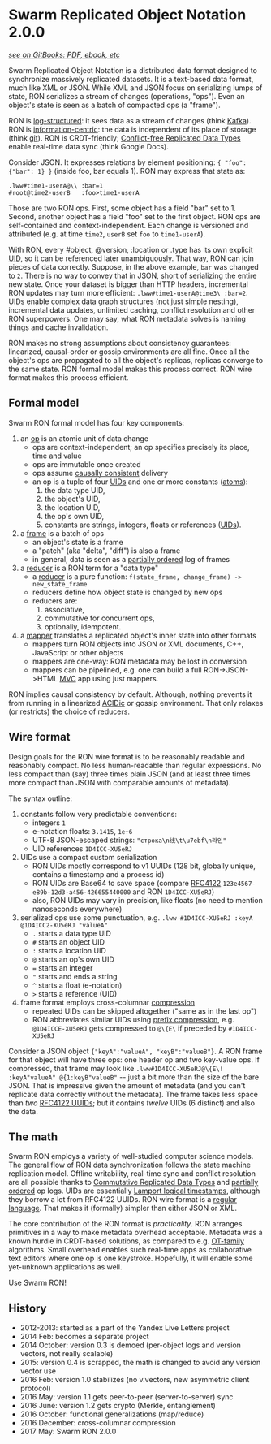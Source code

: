 # Swarm Replicated Object Notation 2.0.0 #
[*see on GitBooks: PDF, ebook, etc*](https://gritzko.gitbooks.io/swarm-the-protocol)

Swarm Replicated Object Notation is a distributed data format
designed to synchronize massively replicated datasets.
It is a text-based data format, much like XML or JSON.
While XML and JSON focus on serializing lumps of state, RON serializes a stream of changes (operations, "ops").
Even an object's state is seen as a batch of compacted ops (a "frame").

RON is [log-structured][log]: it sees data as a stream of changes (think [Kafka][kafka]).
RON is [information-centric][icn]: the data is independent of its place of storage (think [git][git]).
RON is CRDT-friendly; [Conflict-free Replicated Data Types][crdt] enable real-time data sync (think Google Docs).

Consider JSON. It expresses relations by element positioning:
`{ "foo": {"bar": 1} }` (inside foo, bar equals 1).
RON may express that state as:
```
.lww#time1-userA@\\ :bar=1
#root@time2-userB   :foo>time1-userA
```
Those are two RON ops.
First, some object has a field "bar" set to 1.
Second, another object has a field "foo" set to the first object.
RON ops are self-contained and context-independent.
Each change is versioned and attributed (e.g. at time `time2`, `userB` set `foo` to `time1-userA`).

With RON, every #object, @version, :location or .type has its own explicit [UID](uid.md), so it can be referenced later unambiguously.
That way, RON can join pieces of data correctly.
Suppose, in the above example, `bar` was changed to `2`.
There is no way to convey that in JSON, short of serializing the entire new state.
Once your dataset is bigger than HTTP headers, incremental RON updates may turn more efficient: `.lww#time1-userA@time3\ :bar=2`.
UIDs enable complex data graph structures (not just simple nesting), incremental data updates, unlimited caching, conflict resolution and other RON superpowers.
One may say, what RON metadata solves is naming things and cache invalidation.

RON makes no strong assumptions about consistency guarantees: linearized, causal-order or gossip environments are all fine.
Once all the object's ops are propagated to all the object's replicas, replicas converge to the same state.
RON formal model makes this process correct.
RON wire format makes this process efficient.


## Formal model

Swarm RON formal model has four key components:

1. an [op](op.md) is an atomic unit of data change
    * ops are context-independent; an op specifies precisely its place, time and value
    * ops are immutable once created
    * ops assume [causally consistent][causal] delivery
    * an op is a tuple of four [UIDs](uid.md) and one or more constants ([atoms](op.md)):
        1. the data type UID,
        2. the object's UID,
        3. the location UID,
        4. the op's own UID,
        5. constants are strings, integers, floats or references ([UIDs](uid.md)).
2. a [frame](frame.md) is a batch of ops
    * an object's state is a frame
    * a "patch" (aka "delta", "diff") is also a frame
    * in general, data is seen as a [partially ordered][po] log of frames
3. a [reducer](reducer.md) is a RON term for a "data type"
    * a [reducer][re] is a pure function: `f(state_frame, change_frame) -> new_state_frame`
    * reducers define how object state is changed by new ops
    * reducers are:
        1. associative,
        2. commutative for concurrent ops,
        3. optionally, idempotent.
4. a [mapper](mapper.md) translates a replicated object's inner state into other formats
    * mappers turn RON objects into JSON or XML documents, C++, JavaScript or other objects
    * mappers are one-way: RON metadata may be lost in conversion
    * mappers can be pipelined, e.g. one can build a full RON->JSON->HTML [MVC][mvc] app using just mappers.

RON implies causal consistency by default.
Although, nothing prevents it from running in a linearized [ACIDic][peterb] or gossip environment.
That only relaxes (or restricts) the choice of reducers.

## Wire format

Design goals for the RON wire format is to be reasonably readable and reasonably compact.
No less human-readable than regular expressions.
No less compact than (say) three times plain JSON
(and at least three times more compact than JSON with comparable amounts of metadata).

The syntax outline:

1. constants follow very predictable conventions:
    * integers `1`
    * e-notation floats: `3.1415`, `1e+6`
    * UTF-8 JSON-escaped strings: `"строка\n线\t\u7ebf\n라인"`
    * UID references `1D4ICC-XU5eRJ`
2. UIDs use a compact custom serialization
    * RON UIDs mostly correspond to v1 UUIDs (128 bit, globally unique, contains a timestamp and a process id)
    * RON UIDs are Base64 to save space (compare [RFC4122][rfc4122] `123e4567-e89b-12d3-a456-426655440000` and RON `1D4ICC-XU5eRJ`)
    * also, RON UIDs may vary in precision, like floats (no need to mention nanoseconds everywhere)
3. serialized ops use some punctuation, e.g. `.lww #1D4ICC-XU5eRJ :keyA @1D4ICC2-XU5eRJ "valueA"`
    * `.` starts a data type UID
    * `#` starts an object UID
    * `:` starts a location UID
    * `@` starts an op's own UID
    * `=` starts an integer
    * `"` starts and ends a string
    * `^` starts a float (e-notation)
    * `>` starts a reference (UID)
4. frame format employs cross-columnar [compression](compression.md)
    * repeated UIDs can be skipped altogether ("same as in the last op")
    * RON abbreviates similar UIDs using [prefix compression](compression.md), e.g. `@1D4ICCE-XU5eRJ` gets compressed to `@\{E\` if preceded by `#1D4ICC-XU5eRJ`

Consider a JSON object `{"keyA":"valueA", "keyB":"valueB"}`.
A RON frame for that object will have three ops: one header op and two key-value ops.
If compressed, that frame may look like
`.lww#1D4ICC-XU5eRJ@\{E\! :keyA"valueA" @{1:keyB"valueB"` -- just a bit more than the size of the bare JSON.
That is impressive given the amount of metadata (and you can't replicate data correctly without the metadata).
The frame takes less space than *two* [RFC4122 UUIDs][rfc4122]; but it contains *twelve* UIDs (6 distinct) and also the data.


## The math

Swarm RON employs a variety of well-studied computer science models.
The general flow of RON data synchronization follows the state machine replication model.
Offline writability, real-time sync and conflict resolution are all possible thanks to [Commutative Replicated Data Types][crdt] and [partially ordered][po] op logs.
UIDs are essentially [Lamport logical timestamps][lamport], although they borrow a lot from RFC4122 UUIDs.
RON wire format is a [regular language][regular].
That makes it (formally) simpler than either JSON or XML.


The core contribution of the RON format is *practicality*.
RON arranges primitives in a way to make metadata overhead acceptable.
Metadata was a known hurdle in CRDT-based solutions, as compared to e.g. [OT-family][ot] algorithms.
Small overhead enables such real-time apps as collaborative text editors where one op is one keystroke.
Hopefully, it will enable some yet-unknown applications as well.

Use Swarm RON!


## History

* 2012-2013: started as a part of the Yandex Live Letters project
* 2014 Feb: becomes a separate project
* 2014 October: version 0.3 is demoed (per-object logs and version vectors, not really scalable)
* 2015: version 0.4 is scrapped, the math is changed to avoid any version vector use
* 2016 Feb: version 1.0 stabilizes (no v.vectors, new asymmetric client protocol)
* 2016 May: version 1.1 gets peer-to-peer (server-to-server) sync
* 2016 June: version 1.2 gets crypto (Merkle, entanglement)
* 2016 October: functional generalizations (map/reduce)
* 2016 December: cross-columnar compression
* 2017 May: Swarm RON 2.0.0

[2sided]: http://lexicon.ft.com/Term?term=two_sided-markets
[super]: http://ilpubs.stanford.edu:8090/594/1/2003-33.pdf
[opbased]: http://haslab.uminho.pt/sites/default/files/ashoker/files/opbaseddais14.pdf
[cap]: https://www.infoq.com/articles/cap-twelve-years-later-how-the-rules-have-changed
[swarm]: https://gritzko.gitbooks.io/swarm-the-protocol/content/
[po]: https://en.wikipedia.org/wiki/Partially_ordered_set#Formal_definition
[crdt]: https://en.wikipedia.org/wiki/Conflict-free_replicated_data_type
[icn]: http://www.networkworld.com/article/3060243/internet/demystifying-the-information-centric-network.html
[kafka]: http://kafka.apache.org
[git]: https://git-scm.com
[log]: http://blog.notdot.net/2009/12/Damn-Cool-Algorithms-Log-structured-storage
[re]: https://blogs.msdn.microsoft.com/csliu/2009/11/10/mapreduce-in-functional-programming-parallel-processing-perspectives/
[rfc4122]: https://tools.ietf.org/html/rfc4122
[causal]: https://en.wikipedia.org/wiki/Causal_consistency
[UID]: https://en.wikipedia.org/wiki/Universally_unique_identifier
[peterb]: https://martin.kleppmann.com/2014/11/isolation-levels.png
[regular]: https://en.wikipedia.org/wiki/Regular_language
[mvc]: https://en.wikipedia.org/wiki/Model–view–controller
[ot]: https://en.wikipedia.org/wiki/Operational_transformation
[lamport]: http://lamport.azurewebsites.net/pubs/time-clocks.pdf
